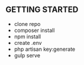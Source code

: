 ## GETTING STARTED

-   clone repo
-   composer install
-   npm install
-   create .env
-   php artisan key:generate
-   gulp serve
